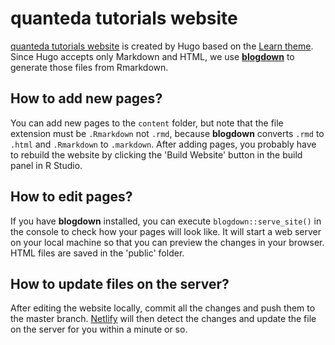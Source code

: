 # quanteda tutorials website

[quanteda tutorials website](https://quanteda-tutorials.netlify.com) is created by Hugo based on the [Learn theme](https://github.com/matcornic/hugo-theme-learn). Since Hugo accepts only Markdown and HTML, we use [**blogdown**](https://github.com/rstudio/blogdown) to generate those files from Rmarkdown. 

## How to add new pages?
You can add new pages to the `content` folder, but note that the file extension must be `.Rmarkdown` not `.rmd`, because 
**blogdown** converts `.rmd` to `.html` and `.Rmarkdown` to `.markdown`. After adding pages, you probably have to rebuild the website by clicking the 'Build Website' button in the build panel in R Studio.

## How to edit pages?
If you have **blogdown** installed, you can execute `blogdown::serve_site()` in the console to check how your pages will look like. It will start a web server on your local machine so that you can preview the changes in your browser. HTML files are saved in the 'public' folder.

## How to update files on the server?
After editing the website locally, commit all the changes and push them to the master branch. [Netlify](https://www.netlify.com) will then detect the changes and update the file on the server for you within a minute or so.
